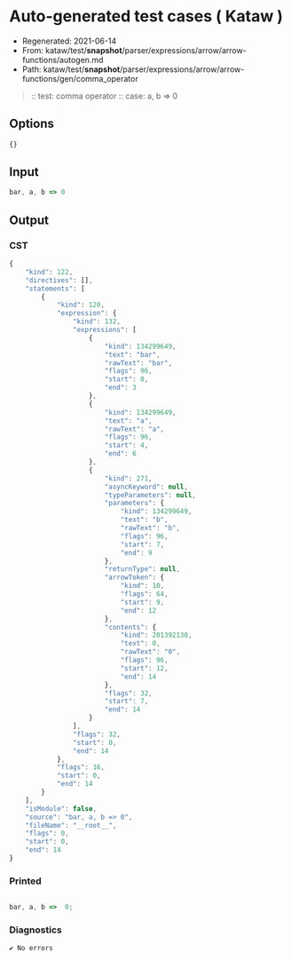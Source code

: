 # Auto-generated test cases ( Kataw )
- Regenerated: 2021-06-14
- From: kataw/test/__snapshot__/parser/expressions/arrow/arrow-functions/autogen.md
- Path: kataw/test/__snapshot__/parser/expressions/arrow/arrow-functions/gen/comma_operator
> :: test: comma operator
> :: case: a, b => 0
## Options

`````js
{}
`````
## Input

`````js
bar, a, b => 0
`````
## Output

### CST

```javascript
{
    "kind": 122,
    "directives": [],
    "statements": [
        {
            "kind": 120,
            "expression": {
                "kind": 132,
                "expressions": [
                    {
                        "kind": 134299649,
                        "text": "bar",
                        "rawText": "bar",
                        "flags": 96,
                        "start": 0,
                        "end": 3
                    },
                    {
                        "kind": 134299649,
                        "text": "a",
                        "rawText": "a",
                        "flags": 96,
                        "start": 4,
                        "end": 6
                    },
                    {
                        "kind": 271,
                        "asyncKeyword": null,
                        "typeParameters": null,
                        "parameters": {
                            "kind": 134299649,
                            "text": "b",
                            "rawText": "b",
                            "flags": 96,
                            "start": 7,
                            "end": 9
                        },
                        "returnType": null,
                        "arrowToken": {
                            "kind": 10,
                            "flags": 64,
                            "start": 9,
                            "end": 12
                        },
                        "contents": {
                            "kind": 201392130,
                            "text": 0,
                            "rawText": "0",
                            "flags": 96,
                            "start": 12,
                            "end": 14
                        },
                        "flags": 32,
                        "start": 7,
                        "end": 14
                    }
                ],
                "flags": 32,
                "start": 0,
                "end": 14
            },
            "flags": 16,
            "start": 0,
            "end": 14
        }
    ],
    "isModule": false,
    "source": "bar, a, b => 0",
    "fileName": "__root__",
    "flags": 0,
    "start": 0,
    "end": 14
}
```

### Printed

```javascript

bar, a, b =>  0;
```

### Diagnostics

```javascript
✔ No errors
```

